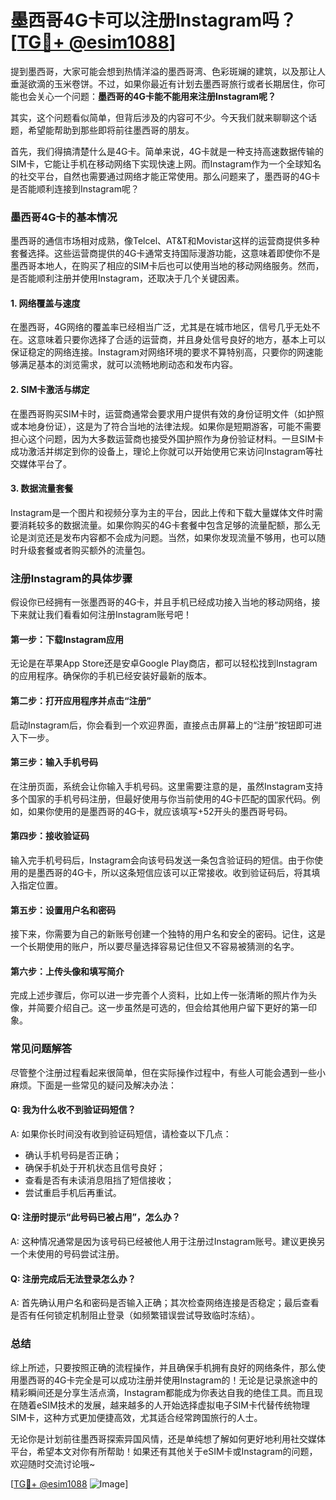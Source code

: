 # 墨西哥4G卡可以注册Instagram吗？[[TG💪+ @esim1088](https://t.me/s/esim1088)]

提到墨西哥，大家可能会想到热情洋溢的墨西哥湾、色彩斑斓的建筑，以及那让人垂涎欲滴的玉米卷饼。不过，如果你最近有计划去墨西哥旅行或者长期居住，你可能也会关心一个问题：**墨西哥的4G卡能不能用来注册Instagram呢？**

其实，这个问题看似简单，但背后涉及的内容可不少。今天我们就来聊聊这个话题，希望能帮助到那些即将前往墨西哥的朋友。

首先，我们得搞清楚什么是4G卡。简单来说，4G卡就是一种支持高速数据传输的SIM卡，它能让手机在移动网络下实现快速上网。而Instagram作为一个全球知名的社交平台，自然也需要通过网络才能正常使用。那么问题来了，墨西哥的4G卡是否能顺利连接到Instagram呢？

### **墨西哥4G卡的基本情况**

墨西哥的通信市场相对成熟，像Telcel、AT&T和Movistar这样的运营商提供多种套餐选择。这些运营商提供的4G卡通常支持国际漫游功能，这意味着即使你不是墨西哥本地人，在购买了相应的SIM卡后也可以使用当地的移动网络服务。然而，是否能顺利注册并使用Instagram，还取决于几个关键因素。

#### **1. 网络覆盖与速度**
在墨西哥，4G网络的覆盖率已经相当广泛，尤其是在城市地区，信号几乎无处不在。这意味着只要你选择了合适的运营商，并且身处信号良好的地方，基本上可以保证稳定的网络连接。Instagram对网络环境的要求不算特别高，只要你的网速能够满足基本的浏览需求，就可以流畅地刷动态和发布内容。

#### **2. SIM卡激活与绑定**
在墨西哥购买SIM卡时，运营商通常会要求用户提供有效的身份证明文件（如护照或本地身份证），这是为了符合当地的法律法规。如果你是短期游客，可能不需要担心这个问题，因为大多数运营商也接受外国护照作为身份验证材料。一旦SIM卡成功激活并绑定到你的设备上，理论上你就可以开始使用它来访问Instagram等社交媒体平台了。

#### **3. 数据流量套餐**
Instagram是一个图片和视频分享为主的平台，因此上传和下载大量媒体文件时需要消耗较多的数据流量。如果你购买的4G卡套餐中包含足够的流量配额，那么无论是浏览还是发布内容都不会成为问题。当然，如果你发现流量不够用，也可以随时升级套餐或者购买额外的流量包。

### **注册Instagram的具体步骤**

假设你已经拥有一张墨西哥的4G卡，并且手机已经成功接入当地的移动网络，接下来就让我们看看如何注册Instagram账号吧！

#### **第一步：下载Instagram应用**
无论是在苹果App Store还是安卓Google Play商店，都可以轻松找到Instagram的应用程序。确保你的手机已经安装好最新的版本。

#### **第二步：打开应用程序并点击“注册”**
启动Instagram后，你会看到一个欢迎界面，直接点击屏幕上的“注册”按钮即可进入下一步。

#### **第三步：输入手机号码**
在注册页面，系统会让你输入手机号码。这里需要注意的是，虽然Instagram支持多个国家的手机号码注册，但最好使用与你当前使用的4G卡匹配的国家代码。例如，如果你使用的是墨西哥的4G卡，就应该填写+52开头的墨西哥号码。

#### **第四步：接收验证码**
输入完手机号码后，Instagram会向该号码发送一条包含验证码的短信。由于你使用的是墨西哥的4G卡，所以这条短信应该可以正常接收。收到验证码后，将其填入指定位置。

#### **第五步：设置用户名和密码**
接下来，你需要为自己的新账号创建一个独特的用户名和安全的密码。记住，这是一个长期使用的账户，所以要尽量选择容易记住但又不容易被猜测的名字。

#### **第六步：上传头像和填写简介**
完成上述步骤后，你可以进一步完善个人资料，比如上传一张清晰的照片作为头像，并简要介绍自己。这一步虽然是可选的，但会给其他用户留下更好的第一印象。

### **常见问题解答**

尽管整个注册过程看起来很简单，但在实际操作过程中，有些人可能会遇到一些小麻烦。下面是一些常见的疑问及解决办法：

#### **Q: 我为什么收不到验证码短信？**
A: 如果你长时间没有收到验证码短信，请检查以下几点：
- 确认手机号码是否正确；
- 确保手机处于开机状态且信号良好；
- 查看是否有未读消息阻挡了短信接收；
- 尝试重启手机后再重试。

#### **Q: 注册时提示“此号码已被占用”，怎么办？**
A: 这种情况通常是因为该号码已经被他人用于注册过Instagram账号。建议更换另一个未使用的号码尝试注册。

#### **Q: 注册完成后无法登录怎么办？**
A: 首先确认用户名和密码是否输入正确；其次检查网络连接是否稳定；最后查看是否有任何锁定机制阻止登录（如频繁错误尝试导致临时冻结）。

### **总结**

综上所述，只要按照正确的流程操作，并且确保手机拥有良好的网络条件，那么使用墨西哥的4G卡完全是可以成功注册并使用Instagram的！无论是记录旅途中的精彩瞬间还是分享生活点滴，Instagram都能成为你表达自我的绝佳工具。而且现在随着eSIM技术的发展，越来越多的人开始选择虚拟电子SIM卡代替传统物理SIM卡，这种方式更加便捷高效，尤其适合经常跨国旅行的人士。

无论你是计划前往墨西哥探索异国风情，还是单纯想了解如何更好地利用社交媒体平台，希望本文对你有所帮助！如果还有其他关于eSIM卡或Instagram的问题，欢迎随时交流讨论哦~

[[TG💪+ @esim1088](https://t.me/s/esim1088) ![Image](https://i.postimg.cc/4NQfJmqS/Snipaste-2025-05-13-00-14-12.png)]